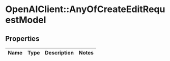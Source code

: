 # OpenAIClient::AnyOfCreateEditRequestModel

## Properties
Name | Type | Description | Notes
------------ | ------------- | ------------- | -------------

